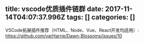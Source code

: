 title: vscode优质插件链群
date: 2017-11-14T04:07:37.996Z
tags: []
categories: []
---
VSCode拓展插件推荐（HTML、Node、Vue、React开发均适用）: https://github.com/varHarrie/Dawn-Blossoms/issues/10